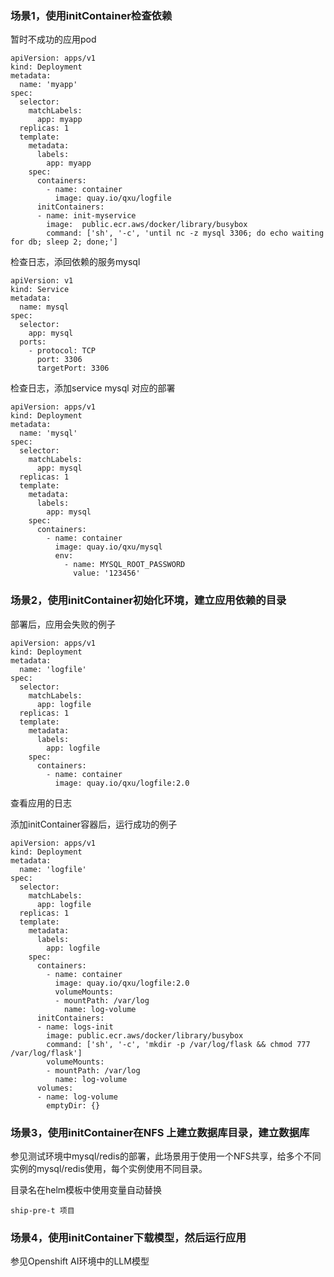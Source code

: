 ### 场景1，使用initContainer检查依赖

暂时不成功的应用pod

```
apiVersion: apps/v1
kind: Deployment
metadata:
  name: 'myapp'
spec:
  selector:
    matchLabels:
      app: myapp
  replicas: 1
  template:
    metadata:
      labels:
        app: myapp
    spec:
      containers:
        - name: container
          image: quay.io/qxu/logfile
      initContainers:
      - name: init-myservice
        image:  public.ecr.aws/docker/library/busybox
        command: ['sh', '-c', 'until nc -z mysql 3306; do echo waiting for db; sleep 2; done;']
```



检查日志，添回依赖的服务mysql

```
apiVersion: v1
kind: Service
metadata:
  name: mysql
spec:
  selector:
    app: mysql
  ports:
    - protocol: TCP
      port: 3306
      targetPort: 3306

```



检查日志，添加service mysql 对应的部署

```
apiVersion: apps/v1
kind: Deployment
metadata:
  name: 'mysql'
spec:
  selector:
    matchLabels:
      app: mysql
  replicas: 1
  template:
    metadata:
      labels:
        app: mysql
    spec:
      containers:
        - name: container
          image: quay.io/qxu/mysql
          env:
            - name: MYSQL_ROOT_PASSWORD
              value: '123456'
```



### 场景2，使用initContainer初始化环境，建立应用依赖的目录

部署后，应用会失败的例子

```
apiVersion: apps/v1
kind: Deployment
metadata:
  name: 'logfile'
spec:
  selector:
    matchLabels:
      app: logfile
  replicas: 1
  template:
    metadata:
      labels:
        app: logfile
    spec:
      containers:
        - name: container
          image: quay.io/qxu/logfile:2.0
```

查看应用的日志



添加initContainer容器后，运行成功的例子

```
apiVersion: apps/v1
kind: Deployment
metadata:
  name: 'logfile'
spec:
  selector:
    matchLabels:
      app: logfile
  replicas: 1
  template:
    metadata:
      labels:
        app: logfile
    spec:
      containers:
        - name: container
          image: quay.io/qxu/logfile:2.0
          volumeMounts:
          - mountPath: /var/log
            name: log-volume
      initContainers:
      - name: logs-init
        image: public.ecr.aws/docker/library/busybox
        command: ['sh', '-c', 'mkdir -p /var/log/flask && chmod 777 /var/log/flask']
        volumeMounts:
        - mountPath: /var/log
          name: log-volume
      volumes:
      - name: log-volume
        emptyDir: {}  
```



### 场景3，使用initContainer在NFS 上建立数据库目录，建立数据库

参见测试环境中mysql/redis的部署，此场景用于使用一个NFS共享，给多个不同实例的mysql/redis使用，每个实例使用不同目录。

目录名在helm模板中使用变量自动替换

```
ship-pre-t 项目
```



### 场景4，使用initContainer下载模型，然后运行应用

参见Openshift AI环境中的LLM模型



